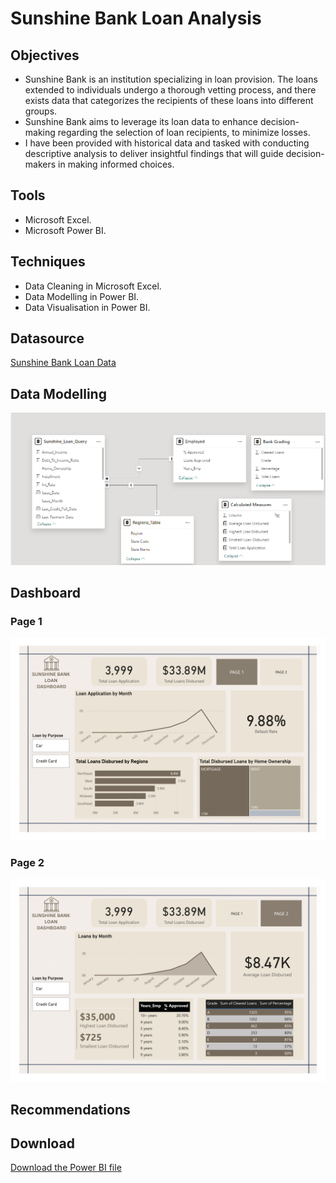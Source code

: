 # Sunshine Bank Loan Analysis

## Objectives
- Sunshine Bank is an institution specializing in loan provision. The loans extended to individuals undergo a thorough vetting process, and there exists data that categorizes the recipients of these loans into different groups.
- Sunshine Bank aims to leverage its loan data to enhance decision-making regarding the selection of loan recipients, to minimize losses.
- I have been provided with historical data and tasked with conducting descriptive analysis to deliver insightful findings that will guide decision-makers in making informed choices.

## Tools 
- Microsoft Excel.
- Microsoft Power BI.

## Techniques 
- Data Cleaning in Microsoft Excel.
- Data Modelling in Power BI.
- Data Visualisation in Power BI. 

## Datasource 
[Sunshine Bank Loan Data](https://docs.google.com/spreadsheets/d/1eo0YLrxjnMyNgUQeccQclXg0wYeXD15mCBZssU3Wikk/edit?usp=sharing)

## Data Modelling 
![Sunshine Bank Data Model](https://github.com/Sorbari2016/sunshine-bank-loan-analysis-/blob/main/assets/Sunshine%20Data%20Model.png)

## Dashboard 
### Page 1 
![Dashboard-Page 1](https://github.com/Sorbari2016/sunshine-bank-loan-analysis-/blob/main/assets/Dashboard%20-%20Page%201.png)

### Page 2
![Dashboard-Page 2](https://github.com/Sorbari2016/sunshine-bank-loan-analysis-/blob/main/assets/Dashboard%20-%20Page%202.png)

## Recommendations 

## Download 
[Download the Power BI file](https://github.com/Sorbari2016/sunshine-bank-loan-analysis-/blob/main/assets/Sunshine%20Bank%20Loan%20Project.pbix)
